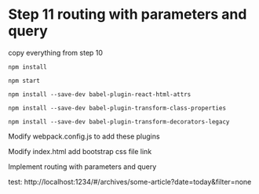 # Step 11 routing with parameters and query

copy everything from step 10

`npm install`

`npm start`

`npm install --save-dev babel-plugin-react-html-attrs`

`npm install --save-dev babel-plugin-transform-class-properties`

`npm install --save-dev babel-plugin-transform-decorators-legacy `

Modify webpack.config.js to add these plugins

Modify index.html add bootstrap css file link

Implement routing with parameters and query

test: http://localhost:1234/#/archives/some-article?date=today&filter=none